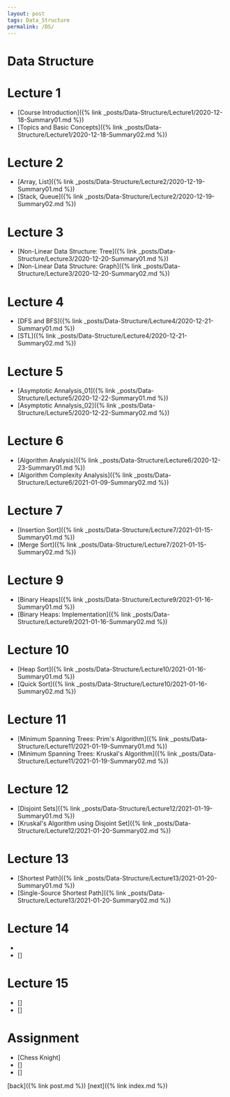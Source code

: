 ```yaml
---
layout: post
tags: Data_Structure
permalink: /DS/
---
```

# Data Structure

# Lecture 1
- [Course Introduction]({% link _posts/Data-Structure/Lecture1/2020-12-18-Summary01.md %})
- [Topics and Basic Concepts]({% link _posts/Data-Structure/Lecture1/2020-12-18-Summary02.md %})

# Lecture 2
- [Array, List]({% link _posts/Data-Structure/Lecture2/2020-12-19-Summary01.md %})
- [Stack, Queue]({% link _posts/Data-Structure/Lecture2/2020-12-19-Summary02.md %})

# Lecture 3
- [Non-Linear Data Structure: Tree]({% link _posts/Data-Structure/Lecture3/2020-12-20-Summary01.md %})
- [Non-Linear Data Structure: Graph]({% link _posts/Data-Structure/Lecture3/2020-12-20-Summary02.md %})

# Lecture 4
- [DFS and BFS]({% link _posts/Data-Structure/Lecture4/2020-12-21-Summary01.md %})
- [STL]({% link _posts/Data-Structure/Lecture4/2020-12-21-Summary02.md %})

# Lecture 5
- [Asymptotic Annalysis_01]({% link _posts/Data-Structure/Lecture5/2020-12-22-Summary01.md %})
- [Asymptotic Annalysis_02]({% link _posts/Data-Structure/Lecture5/2020-12-22-Summary02.md %})

# Lecture 6
- [Algorithm Analysis]({% link _posts/Data-Structure/Lecture6/2020-12-23-Summary01.md %})
- [Algorithm Complexity Analysis]({% link _posts/Data-Structure/Lecture6/2021-01-09-Summary02.md %})

# Lecture 7
- [Insertion Sort]({% link _posts/Data-Structure/Lecture7/2021-01-15-Summary01.md %})
- [Merge Sort]({% link _posts/Data-Structure/Lecture7/2021-01-15-Summary02.md %})

# Lecture 9
- [Binary Heaps]({% link _posts/Data-Structure/Lecture9/2021-01-16-Summary01.md %})
- [Binary Heaps: Implementation]({% link _posts/Data-Structure/Lecture9/2021-01-16-Summary02.md %})

# Lecture 10
- [Heap Sort]({% link _posts/Data-Structure/Lecture10/2021-01-16-Summary01.md %})
- [Quick Sort]({% link _posts/Data-Structure/Lecture10/2021-01-16-Summary02.md %})

# Lecture 11
- [Minimum Spanning Trees: Prim's Algorithm]({% link _posts/Data-Structure/Lecture11/2021-01-19-Summary01.md %})
- [Minimum Spanning Trees: Kruskal's Algorithm]({% link _posts/Data-Structure/Lecture11/2021-01-19-Summary02.md %})

# Lecture 12
- [Disjoint Sets]({% link _posts/Data-Structure/Lecture12/2021-01-19-Summary01.md %})
- [Kruskal's Algorithm using Disjoint Set]({% link _posts/Data-Structure/Lecture12/2021-01-20-Summary02.md %})

# Lecture 13
- [Shortest Path]({% link _posts/Data-Structure/Lecture13/2021-01-20-Summary01.md %})
- [Single-Source Shortest Path]({% link _posts/Data-Structure/Lecture13/2021-01-20-Summary02.md %})

# Lecture 14
- []()
- []

# Lecture 15
- []
- []

# Assignment
- [Chess Knight]
- []
- []











[back]({% link post.md %})
[next]({% link index.md %})
